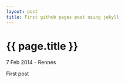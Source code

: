 ```yaml
---
layout: post
title: First github pages post using jekyll
---
```


{{ page.title }}
================

<p class="meta">7 Feb 2014 - Rennes</p>

First post
